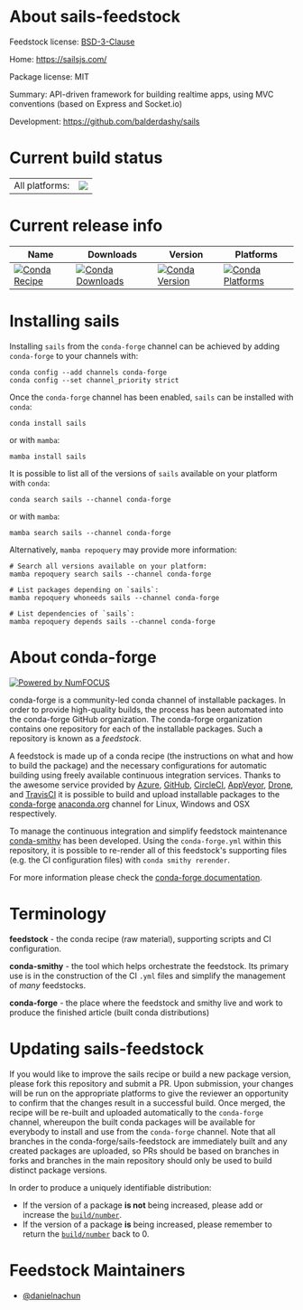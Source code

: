 About sails-feedstock
=====================

Feedstock license: [BSD-3-Clause](https://github.com/conda-forge/sails-feedstock/blob/main/LICENSE.txt)

Home: https://sailsjs.com/

Package license: MIT

Summary: API-driven framework for building realtime apps, using MVC conventions (based on Express and Socket.io)

Development: https://github.com/balderdashy/sails

Current build status
====================


<table><tr><td>All platforms:</td>
    <td>
      <a href="https://dev.azure.com/conda-forge/feedstock-builds/_build/latest?definitionId=24439&branchName=main">
        <img src="https://dev.azure.com/conda-forge/feedstock-builds/_apis/build/status/sails-feedstock?branchName=main">
      </a>
    </td>
  </tr>
</table>

Current release info
====================

| Name | Downloads | Version | Platforms |
| --- | --- | --- | --- |
| [![Conda Recipe](https://img.shields.io/badge/recipe-sails-green.svg)](https://anaconda.org/conda-forge/sails) | [![Conda Downloads](https://img.shields.io/conda/dn/conda-forge/sails.svg)](https://anaconda.org/conda-forge/sails) | [![Conda Version](https://img.shields.io/conda/vn/conda-forge/sails.svg)](https://anaconda.org/conda-forge/sails) | [![Conda Platforms](https://img.shields.io/conda/pn/conda-forge/sails.svg)](https://anaconda.org/conda-forge/sails) |

Installing sails
================

Installing `sails` from the `conda-forge` channel can be achieved by adding `conda-forge` to your channels with:

```
conda config --add channels conda-forge
conda config --set channel_priority strict
```

Once the `conda-forge` channel has been enabled, `sails` can be installed with `conda`:

```
conda install sails
```

or with `mamba`:

```
mamba install sails
```

It is possible to list all of the versions of `sails` available on your platform with `conda`:

```
conda search sails --channel conda-forge
```

or with `mamba`:

```
mamba search sails --channel conda-forge
```

Alternatively, `mamba repoquery` may provide more information:

```
# Search all versions available on your platform:
mamba repoquery search sails --channel conda-forge

# List packages depending on `sails`:
mamba repoquery whoneeds sails --channel conda-forge

# List dependencies of `sails`:
mamba repoquery depends sails --channel conda-forge
```


About conda-forge
=================

[![Powered by
NumFOCUS](https://img.shields.io/badge/powered%20by-NumFOCUS-orange.svg?style=flat&colorA=E1523D&colorB=007D8A)](https://numfocus.org)

conda-forge is a community-led conda channel of installable packages.
In order to provide high-quality builds, the process has been automated into the
conda-forge GitHub organization. The conda-forge organization contains one repository
for each of the installable packages. Such a repository is known as a *feedstock*.

A feedstock is made up of a conda recipe (the instructions on what and how to build
the package) and the necessary configurations for automatic building using freely
available continuous integration services. Thanks to the awesome service provided by
[Azure](https://azure.microsoft.com/en-us/services/devops/), [GitHub](https://github.com/),
[CircleCI](https://circleci.com/), [AppVeyor](https://www.appveyor.com/),
[Drone](https://cloud.drone.io/welcome), and [TravisCI](https://travis-ci.com/)
it is possible to build and upload installable packages to the
[conda-forge](https://anaconda.org/conda-forge) [anaconda.org](https://anaconda.org/)
channel for Linux, Windows and OSX respectively.

To manage the continuous integration and simplify feedstock maintenance
[conda-smithy](https://github.com/conda-forge/conda-smithy) has been developed.
Using the ``conda-forge.yml`` within this repository, it is possible to re-render all of
this feedstock's supporting files (e.g. the CI configuration files) with ``conda smithy rerender``.

For more information please check the [conda-forge documentation](https://conda-forge.org/docs/).

Terminology
===========

**feedstock** - the conda recipe (raw material), supporting scripts and CI configuration.

**conda-smithy** - the tool which helps orchestrate the feedstock.
                   Its primary use is in the construction of the CI ``.yml`` files
                   and simplify the management of *many* feedstocks.

**conda-forge** - the place where the feedstock and smithy live and work to
                  produce the finished article (built conda distributions)


Updating sails-feedstock
========================

If you would like to improve the sails recipe or build a new
package version, please fork this repository and submit a PR. Upon submission,
your changes will be run on the appropriate platforms to give the reviewer an
opportunity to confirm that the changes result in a successful build. Once
merged, the recipe will be re-built and uploaded automatically to the
`conda-forge` channel, whereupon the built conda packages will be available for
everybody to install and use from the `conda-forge` channel.
Note that all branches in the conda-forge/sails-feedstock are
immediately built and any created packages are uploaded, so PRs should be based
on branches in forks and branches in the main repository should only be used to
build distinct package versions.

In order to produce a uniquely identifiable distribution:
 * If the version of a package **is not** being increased, please add or increase
   the [``build/number``](https://docs.conda.io/projects/conda-build/en/latest/resources/define-metadata.html#build-number-and-string).
 * If the version of a package **is** being increased, please remember to return
   the [``build/number``](https://docs.conda.io/projects/conda-build/en/latest/resources/define-metadata.html#build-number-and-string)
   back to 0.

Feedstock Maintainers
=====================

* [@danielnachun](https://github.com/danielnachun/)

